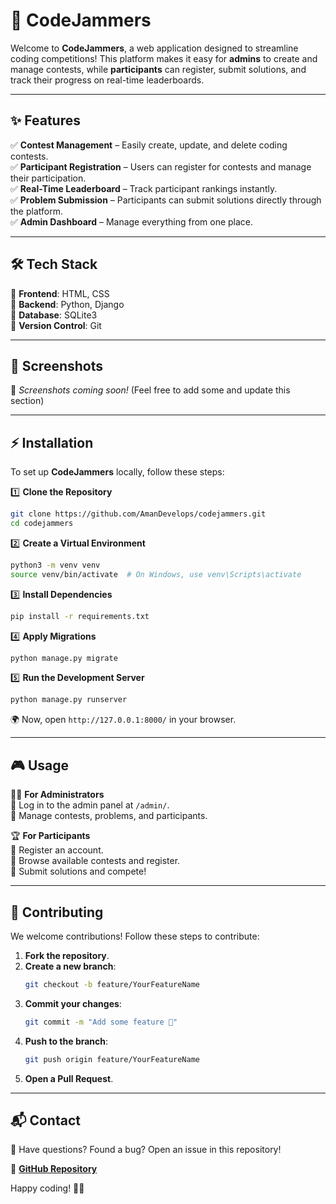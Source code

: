 # 🚀 CodeJammers  

Welcome to **CodeJammers**, a web application designed to streamline coding competitions! This platform makes it easy for **admins** to create and manage contests, while **participants** can register, submit solutions, and track their progress on real-time leaderboards.  

---

## ✨ Features  

✅ **Contest Management** – Easily create, update, and delete coding contests.  
✅ **Participant Registration** – Users can register for contests and manage their participation.  
✅ **Real-Time Leaderboard** – Track participant rankings instantly.  
✅ **Problem Submission** – Participants can submit solutions directly through the platform.  
✅ **Admin Dashboard** – Manage everything from one place.  

---

## 🛠️ Tech Stack  

🔹 **Frontend**: HTML, CSS  
🔹 **Backend**: Python, Django  
🔹 **Database**: SQLite3  
🔹 **Version Control**: Git  

---

## 📸 Screenshots  

🚧 *Screenshots coming soon!* (Feel free to add some and update this section)  

---

## ⚡ Installation  

To set up **CodeJammers** locally, follow these steps:  

1️⃣ **Clone the Repository**  
```bash
git clone https://github.com/AmanDevelops/codejammers.git
cd codejammers
```

2️⃣ **Create a Virtual Environment**  
```bash
python3 -m venv venv
source venv/bin/activate  # On Windows, use venv\Scripts\activate
```

3️⃣ **Install Dependencies**  
```bash
pip install -r requirements.txt
```

4️⃣ **Apply Migrations**  
```bash
python manage.py migrate
```

5️⃣ **Run the Development Server**  
```bash
python manage.py runserver
```
🌍 Now, open `http://127.0.0.1:8000/` in your browser.  

---

## 🎮 Usage  

👨‍💻 **For Administrators**  
🔹 Log in to the admin panel at `/admin/`.  
🔹 Manage contests, problems, and participants.  

🏆 **For Participants**  
🔹 Register an account.  
🔹 Browse available contests and register.  
🔹 Submit solutions and compete!  

---

## 🤝 Contributing  

We welcome contributions! Follow these steps to contribute:  

1. **Fork the repository**.  
2. **Create a new branch**:  
   ```bash
   git checkout -b feature/YourFeatureName
   ```
3. **Commit your changes**:  
   ```bash
   git commit -m "Add some feature 🚀"
   ```
4. **Push to the branch**:  
   ```bash
   git push origin feature/YourFeatureName
   ```
5. **Open a Pull Request**.  

---

## 📬 Contact  

💬 Have questions? Found a bug? Open an issue in this repository!  

🔗 **[GitHub Repository](https://github.com/AmanDevelops/codejammers)**  

Happy coding! 🚀💡

